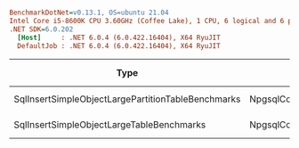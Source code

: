 ``` ini

BenchmarkDotNet=v0.13.1, OS=ubuntu 21.04
Intel Core i5-8600K CPU 3.60GHz (Coffee Lake), 1 CPU, 6 logical and 6 physical cores
.NET SDK=6.0.202
  [Host]     : .NET 6.0.4 (6.0.422.16404), X64 RyuJIT
  DefaultJob : .NET 6.0.4 (6.0.422.16404), X64 RyuJIT


```
|                                               Type |                     Method | ObjectsPerSave | SaveIterations | InitialTableObjects | Mean [s] | Error [s] | StdDev [s] |     Gen 0 | Allocated [B] |
|--------------------------------------------------- |--------------------------- |--------------- |--------------- |-------------------- |---------:|----------:|-----------:|----------:|--------------:|
| SqlInsertSimpleObjectLargePartitionTableBenchmarks | NpgsqlCopyToPartitionTable |            100 |           1000 |           100000000 |  1.405 s |  0.0931 s |   0.2657 s | 3000.0000 |  17,566,928 B |
|          SqlInsertSimpleObjectLargeTableBenchmarks |                 NpgsqlCopy |            100 |           1000 |           100000000 |  1.815 s |  0.1203 s |   0.3294 s | 3000.0000 |  17,537,872 B |
